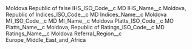 <?xml version="1.0" encoding="UTF-8"?>
<CustomMetadata xmlns="http://soap.sforce.com/2006/04/metadata" xmlns:xsi="http://www.w3.org/2001/XMLSchema-instance" xmlns:xsd="http://www.w3.org/2001/XMLSchema">
    <label>Moldova Republic of</label>
    <protected>false</protected>
    <values>
        <field>IHS_ISO_Code__c</field>
        <value xsi:type="xsd:string">MD</value>
    </values>
    <values>
        <field>IHS_Name__c</field>
        <value xsi:type="xsd:string">Moldova, Republic of</value>
    </values>
    <values>
        <field>Indices_ISO_Code__c</field>
        <value xsi:type="xsd:string">MD</value>
    </values>
    <values>
        <field>Indices_Name__c</field>
        <value xsi:type="xsd:string">Moldova</value>
    </values>
    <values>
        <field>MI_ISO_Code__c</field>
        <value xsi:type="xsd:string">MD</value>
    </values>
    <values>
        <field>MI_Name__c</field>
        <value xsi:type="xsd:string">Moldova</value>
    </values>
    <values>
        <field>Platts_ISO_Code__c</field>
        <value xsi:type="xsd:string">MO</value>
    </values>
    <values>
        <field>Platts_Name__c</field>
        <value xsi:type="xsd:string">Moldova, Republic of</value>
    </values>
    <values>
        <field>Ratings_ISO_Code__c</field>
        <value xsi:type="xsd:string">MD</value>
    </values>
    <values>
        <field>Ratings_Name__c</field>
        <value xsi:type="xsd:string">Moldova</value>
    </values>
    <values>
        <field>Referral_Region__c</field>
        <value xsi:type="xsd:string">Europe_Middle_East_and_Africa</value>
    </values>
</CustomMetadata>
